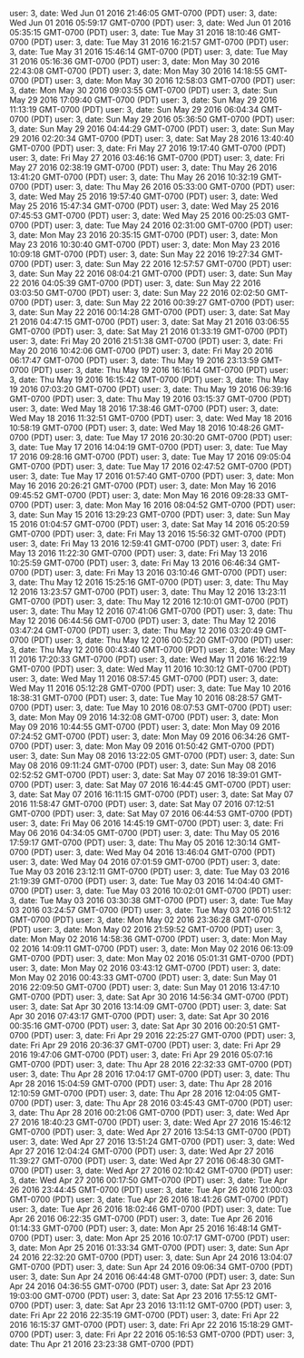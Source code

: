 user: 3, date: Wed Jun 01 2016 21:46:05 GMT-0700 (PDT)
user: 3, date: Wed Jun 01 2016 05:59:17 GMT-0700 (PDT)
user: 3, date: Wed Jun 01 2016 05:35:15 GMT-0700 (PDT)
user: 3, date: Tue May 31 2016 18:10:46 GMT-0700 (PDT)
user: 3, date: Tue May 31 2016 16:21:57 GMT-0700 (PDT)
user: 3, date: Tue May 31 2016 15:46:14 GMT-0700 (PDT)
user: 3, date: Tue May 31 2016 05:16:36 GMT-0700 (PDT)
user: 3, date: Mon May 30 2016 22:43:08 GMT-0700 (PDT)
user: 3, date: Mon May 30 2016 14:18:55 GMT-0700 (PDT)
user: 3, date: Mon May 30 2016 12:58:03 GMT-0700 (PDT)
user: 3, date: Mon May 30 2016 09:03:55 GMT-0700 (PDT)
user: 3, date: Sun May 29 2016 17:09:40 GMT-0700 (PDT)
user: 3, date: Sun May 29 2016 11:13:19 GMT-0700 (PDT)
user: 3, date: Sun May 29 2016 06:04:34 GMT-0700 (PDT)
user: 3, date: Sun May 29 2016 05:36:50 GMT-0700 (PDT)
user: 3, date: Sun May 29 2016 04:44:29 GMT-0700 (PDT)
user: 3, date: Sun May 29 2016 02:20:34 GMT-0700 (PDT)
user: 3, date: Sat May 28 2016 13:40:40 GMT-0700 (PDT)
user: 3, date: Fri May 27 2016 19:17:40 GMT-0700 (PDT)
user: 3, date: Fri May 27 2016 03:46:16 GMT-0700 (PDT)
user: 3, date: Fri May 27 2016 02:38:19 GMT-0700 (PDT)
user: 3, date: Thu May 26 2016 13:41:20 GMT-0700 (PDT)
user: 3, date: Thu May 26 2016 10:32:19 GMT-0700 (PDT)
user: 3, date: Thu May 26 2016 05:33:00 GMT-0700 (PDT)
user: 3, date: Wed May 25 2016 19:57:40 GMT-0700 (PDT)
user: 3, date: Wed May 25 2016 15:47:34 GMT-0700 (PDT)
user: 3, date: Wed May 25 2016 07:45:53 GMT-0700 (PDT)
user: 3, date: Wed May 25 2016 00:25:03 GMT-0700 (PDT)
user: 3, date: Tue May 24 2016 02:31:00 GMT-0700 (PDT)
user: 3, date: Mon May 23 2016 20:35:15 GMT-0700 (PDT)
user: 3, date: Mon May 23 2016 10:30:40 GMT-0700 (PDT)
user: 3, date: Mon May 23 2016 10:09:18 GMT-0700 (PDT)
user: 3, date: Sun May 22 2016 19:27:34 GMT-0700 (PDT)
user: 3, date: Sun May 22 2016 12:57:57 GMT-0700 (PDT)
user: 3, date: Sun May 22 2016 08:04:21 GMT-0700 (PDT)
user: 3, date: Sun May 22 2016 04:05:39 GMT-0700 (PDT)
user: 3, date: Sun May 22 2016 03:03:50 GMT-0700 (PDT)
user: 3, date: Sun May 22 2016 02:02:50 GMT-0700 (PDT)
user: 3, date: Sun May 22 2016 00:39:27 GMT-0700 (PDT)
user: 3, date: Sun May 22 2016 00:14:28 GMT-0700 (PDT)
user: 3, date: Sat May 21 2016 04:47:15 GMT-0700 (PDT)
user: 3, date: Sat May 21 2016 03:06:55 GMT-0700 (PDT)
user: 3, date: Sat May 21 2016 01:33:19 GMT-0700 (PDT)
user: 3, date: Fri May 20 2016 21:51:38 GMT-0700 (PDT)
user: 3, date: Fri May 20 2016 10:42:06 GMT-0700 (PDT)
user: 3, date: Fri May 20 2016 06:17:47 GMT-0700 (PDT)
user: 3, date: Thu May 19 2016 23:13:59 GMT-0700 (PDT)
user: 3, date: Thu May 19 2016 16:16:14 GMT-0700 (PDT)
user: 3, date: Thu May 19 2016 16:15:42 GMT-0700 (PDT)
user: 3, date: Thu May 19 2016 07:03:20 GMT-0700 (PDT)
user: 3, date: Thu May 19 2016 06:39:16 GMT-0700 (PDT)
user: 3, date: Thu May 19 2016 03:15:37 GMT-0700 (PDT)
user: 3, date: Wed May 18 2016 17:38:46 GMT-0700 (PDT)
user: 3, date: Wed May 18 2016 11:32:51 GMT-0700 (PDT)
user: 3, date: Wed May 18 2016 10:58:19 GMT-0700 (PDT)
user: 3, date: Wed May 18 2016 10:48:26 GMT-0700 (PDT)
user: 3, date: Tue May 17 2016 20:30:20 GMT-0700 (PDT)
user: 3, date: Tue May 17 2016 14:04:19 GMT-0700 (PDT)
user: 3, date: Tue May 17 2016 09:28:16 GMT-0700 (PDT)
user: 3, date: Tue May 17 2016 09:05:04 GMT-0700 (PDT)
user: 3, date: Tue May 17 2016 02:47:52 GMT-0700 (PDT)
user: 3, date: Tue May 17 2016 01:57:40 GMT-0700 (PDT)
user: 3, date: Mon May 16 2016 20:26:21 GMT-0700 (PDT)
user: 3, date: Mon May 16 2016 09:45:52 GMT-0700 (PDT)
user: 3, date: Mon May 16 2016 09:28:33 GMT-0700 (PDT)
user: 3, date: Mon May 16 2016 08:04:52 GMT-0700 (PDT)
user: 3, date: Sun May 15 2016 13:29:23 GMT-0700 (PDT)
user: 3, date: Sun May 15 2016 01:04:57 GMT-0700 (PDT)
user: 3, date: Sat May 14 2016 05:20:59 GMT-0700 (PDT)
user: 3, date: Fri May 13 2016 15:56:32 GMT-0700 (PDT)
user: 3, date: Fri May 13 2016 12:59:41 GMT-0700 (PDT)
user: 3, date: Fri May 13 2016 11:22:30 GMT-0700 (PDT)
user: 3, date: Fri May 13 2016 10:25:59 GMT-0700 (PDT)
user: 3, date: Fri May 13 2016 06:46:34 GMT-0700 (PDT)
user: 3, date: Fri May 13 2016 03:10:46 GMT-0700 (PDT)
user: 3, date: Thu May 12 2016 15:25:16 GMT-0700 (PDT)
user: 3, date: Thu May 12 2016 13:23:57 GMT-0700 (PDT)
user: 3, date: Thu May 12 2016 13:23:11 GMT-0700 (PDT)
user: 3, date: Thu May 12 2016 12:10:01 GMT-0700 (PDT)
user: 3, date: Thu May 12 2016 07:41:06 GMT-0700 (PDT)
user: 3, date: Thu May 12 2016 06:44:56 GMT-0700 (PDT)
user: 3, date: Thu May 12 2016 03:47:24 GMT-0700 (PDT)
user: 3, date: Thu May 12 2016 03:20:49 GMT-0700 (PDT)
user: 3, date: Thu May 12 2016 00:52:20 GMT-0700 (PDT)
user: 3, date: Thu May 12 2016 00:43:40 GMT-0700 (PDT)
user: 3, date: Wed May 11 2016 17:20:33 GMT-0700 (PDT)
user: 3, date: Wed May 11 2016 16:22:19 GMT-0700 (PDT)
user: 3, date: Wed May 11 2016 10:30:12 GMT-0700 (PDT)
user: 3, date: Wed May 11 2016 08:57:45 GMT-0700 (PDT)
user: 3, date: Wed May 11 2016 05:12:28 GMT-0700 (PDT)
user: 3, date: Tue May 10 2016 18:38:31 GMT-0700 (PDT)
user: 3, date: Tue May 10 2016 08:28:57 GMT-0700 (PDT)
user: 3, date: Tue May 10 2016 08:07:53 GMT-0700 (PDT)
user: 3, date: Mon May 09 2016 14:32:08 GMT-0700 (PDT)
user: 3, date: Mon May 09 2016 10:44:55 GMT-0700 (PDT)
user: 3, date: Mon May 09 2016 07:24:52 GMT-0700 (PDT)
user: 3, date: Mon May 09 2016 06:34:26 GMT-0700 (PDT)
user: 3, date: Mon May 09 2016 01:50:42 GMT-0700 (PDT)
user: 3, date: Sun May 08 2016 13:22:05 GMT-0700 (PDT)
user: 3, date: Sun May 08 2016 09:11:24 GMT-0700 (PDT)
user: 3, date: Sun May 08 2016 02:52:52 GMT-0700 (PDT)
user: 3, date: Sat May 07 2016 18:39:01 GMT-0700 (PDT)
user: 3, date: Sat May 07 2016 16:44:45 GMT-0700 (PDT)
user: 3, date: Sat May 07 2016 16:11:15 GMT-0700 (PDT)
user: 3, date: Sat May 07 2016 11:58:47 GMT-0700 (PDT)
user: 3, date: Sat May 07 2016 07:12:51 GMT-0700 (PDT)
user: 3, date: Sat May 07 2016 06:44:53 GMT-0700 (PDT)
user: 3, date: Fri May 06 2016 14:45:19 GMT-0700 (PDT)
user: 3, date: Fri May 06 2016 04:34:05 GMT-0700 (PDT)
user: 3, date: Thu May 05 2016 17:59:17 GMT-0700 (PDT)
user: 3, date: Thu May 05 2016 12:30:14 GMT-0700 (PDT)
user: 3, date: Wed May 04 2016 13:46:04 GMT-0700 (PDT)
user: 3, date: Wed May 04 2016 07:01:59 GMT-0700 (PDT)
user: 3, date: Tue May 03 2016 23:12:11 GMT-0700 (PDT)
user: 3, date: Tue May 03 2016 21:19:39 GMT-0700 (PDT)
user: 3, date: Tue May 03 2016 14:04:40 GMT-0700 (PDT)
user: 3, date: Tue May 03 2016 10:02:01 GMT-0700 (PDT)
user: 3, date: Tue May 03 2016 03:30:38 GMT-0700 (PDT)
user: 3, date: Tue May 03 2016 03:24:57 GMT-0700 (PDT)
user: 3, date: Tue May 03 2016 01:51:12 GMT-0700 (PDT)
user: 3, date: Mon May 02 2016 23:36:28 GMT-0700 (PDT)
user: 3, date: Mon May 02 2016 21:59:52 GMT-0700 (PDT)
user: 3, date: Mon May 02 2016 14:58:36 GMT-0700 (PDT)
user: 3, date: Mon May 02 2016 14:09:11 GMT-0700 (PDT)
user: 3, date: Mon May 02 2016 06:13:09 GMT-0700 (PDT)
user: 3, date: Mon May 02 2016 05:01:31 GMT-0700 (PDT)
user: 3, date: Mon May 02 2016 03:43:12 GMT-0700 (PDT)
user: 3, date: Mon May 02 2016 00:43:33 GMT-0700 (PDT)
user: 3, date: Sun May 01 2016 22:09:50 GMT-0700 (PDT)
user: 3, date: Sun May 01 2016 13:47:10 GMT-0700 (PDT)
user: 3, date: Sat Apr 30 2016 14:56:34 GMT-0700 (PDT)
user: 3, date: Sat Apr 30 2016 13:14:09 GMT-0700 (PDT)
user: 3, date: Sat Apr 30 2016 07:43:17 GMT-0700 (PDT)
user: 3, date: Sat Apr 30 2016 00:35:16 GMT-0700 (PDT)
user: 3, date: Sat Apr 30 2016 00:20:51 GMT-0700 (PDT)
user: 3, date: Fri Apr 29 2016 22:25:27 GMT-0700 (PDT)
user: 3, date: Fri Apr 29 2016 20:36:37 GMT-0700 (PDT)
user: 3, date: Fri Apr 29 2016 19:47:06 GMT-0700 (PDT)
user: 3, date: Fri Apr 29 2016 05:07:16 GMT-0700 (PDT)
user: 3, date: Thu Apr 28 2016 22:32:33 GMT-0700 (PDT)
user: 3, date: Thu Apr 28 2016 17:04:17 GMT-0700 (PDT)
user: 3, date: Thu Apr 28 2016 15:04:59 GMT-0700 (PDT)
user: 3, date: Thu Apr 28 2016 12:10:59 GMT-0700 (PDT)
user: 3, date: Thu Apr 28 2016 12:04:05 GMT-0700 (PDT)
user: 3, date: Thu Apr 28 2016 03:45:43 GMT-0700 (PDT)
user: 3, date: Thu Apr 28 2016 00:21:06 GMT-0700 (PDT)
user: 3, date: Wed Apr 27 2016 18:40:23 GMT-0700 (PDT)
user: 3, date: Wed Apr 27 2016 15:46:12 GMT-0700 (PDT)
user: 3, date: Wed Apr 27 2016 13:54:13 GMT-0700 (PDT)
user: 3, date: Wed Apr 27 2016 13:51:24 GMT-0700 (PDT)
user: 3, date: Wed Apr 27 2016 12:04:24 GMT-0700 (PDT)
user: 3, date: Wed Apr 27 2016 11:39:27 GMT-0700 (PDT)
user: 3, date: Wed Apr 27 2016 06:48:30 GMT-0700 (PDT)
user: 3, date: Wed Apr 27 2016 02:10:42 GMT-0700 (PDT)
user: 3, date: Wed Apr 27 2016 00:17:50 GMT-0700 (PDT)
user: 3, date: Tue Apr 26 2016 23:44:45 GMT-0700 (PDT)
user: 3, date: Tue Apr 26 2016 21:00:03 GMT-0700 (PDT)
user: 3, date: Tue Apr 26 2016 18:41:26 GMT-0700 (PDT)
user: 3, date: Tue Apr 26 2016 18:02:46 GMT-0700 (PDT)
user: 3, date: Tue Apr 26 2016 06:22:35 GMT-0700 (PDT)
user: 3, date: Tue Apr 26 2016 01:14:33 GMT-0700 (PDT)
user: 3, date: Mon Apr 25 2016 16:48:14 GMT-0700 (PDT)
user: 3, date: Mon Apr 25 2016 10:07:17 GMT-0700 (PDT)
user: 3, date: Mon Apr 25 2016 01:33:34 GMT-0700 (PDT)
user: 3, date: Sun Apr 24 2016 22:32:20 GMT-0700 (PDT)
user: 3, date: Sun Apr 24 2016 13:04:07 GMT-0700 (PDT)
user: 3, date: Sun Apr 24 2016 09:06:34 GMT-0700 (PDT)
user: 3, date: Sun Apr 24 2016 06:44:48 GMT-0700 (PDT)
user: 3, date: Sun Apr 24 2016 04:36:55 GMT-0700 (PDT)
user: 3, date: Sat Apr 23 2016 19:03:00 GMT-0700 (PDT)
user: 3, date: Sat Apr 23 2016 17:55:12 GMT-0700 (PDT)
user: 3, date: Sat Apr 23 2016 13:11:12 GMT-0700 (PDT)
user: 3, date: Fri Apr 22 2016 22:35:19 GMT-0700 (PDT)
user: 3, date: Fri Apr 22 2016 16:15:37 GMT-0700 (PDT)
user: 3, date: Fri Apr 22 2016 15:18:29 GMT-0700 (PDT)
user: 3, date: Fri Apr 22 2016 05:16:53 GMT-0700 (PDT)
user: 3, date: Thu Apr 21 2016 23:23:38 GMT-0700 (PDT)
